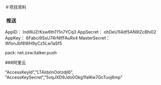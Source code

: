 ＃项目资料

###  推送
AppID： 
lndWJZrKsw6thTf1n7YCq3
AppSecret： 
ohDeU1l4df5AN9lZcBhi02
AppKey： 
6Fabci9SsU74rNlfFAuRx4
MasterSecret： 
WfonJbf8WH9yCz5Lw1aSf5

pack: 
net.zxw.italker.push 



###阿里云

"AccessKeyId","LTAIdxlnOotzdjl6",
"AccessKeySecret","5vqJXD9Jdo0Okg1falKw7GcTuoj6mp"

